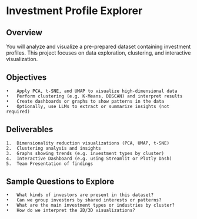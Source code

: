 # Investment Profile Explorer

## Overview

You will analyze and visualize a pre-prepared dataset containing investment profiles. This project focuses on data exploration, clustering, and interactive visualization.

## Objectives
	•	Apply PCA, t-SNE, and UMAP to visualize high-dimensional data
	•	Perform clustering (e.g. K-Means, DBSCAN) and interpret results
	•	Create dashboards or graphs to show patterns in the data
	•	Optionally, use LLMs to extract or summarize insights (not required)

## Deliverables
	1.	Dimensionality reduction visualizations (PCA, UMAP, t-SNE)
	2.	Clustering analysis and insights
	3.	Graphs showing trends (e.g. investment types by cluster)
	4.	Interactive Dashboard (e.g. using Streamlit or Plotly Dash)
	5.	Team Presentation of findings

## Sample Questions to Explore
	•	What kinds of investors are present in this dataset?
	•	Can we group investors by shared interests or patterns?
	•	What are the main investment types or industries by cluster?
	•	How do we interpret the 2D/3D visualizations?

